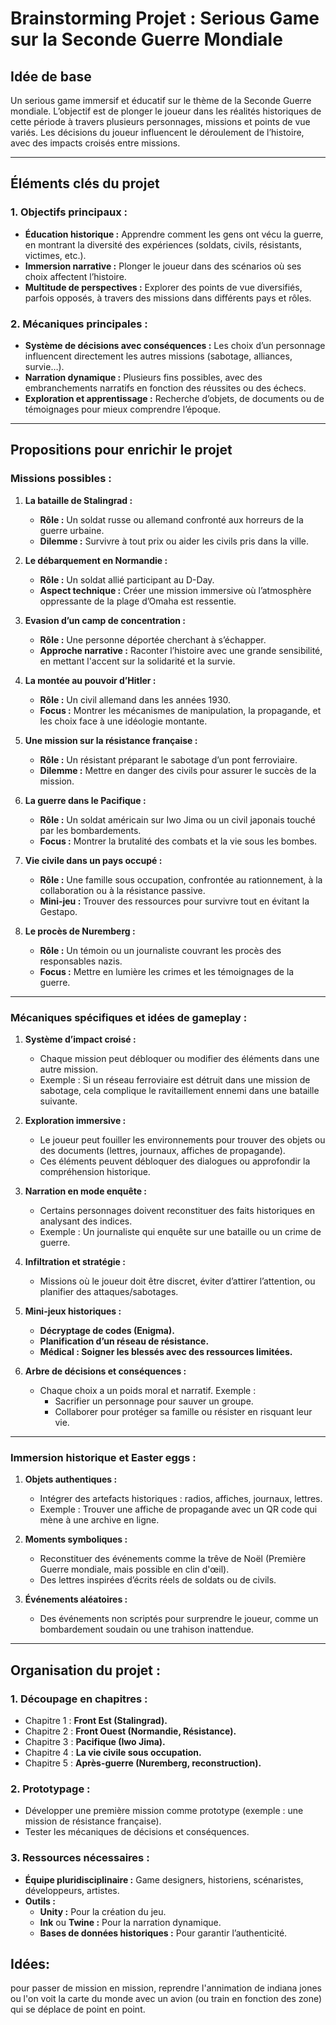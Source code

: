 # **Brainstorming Projet : Serious Game sur la Seconde Guerre Mondiale**

## **Idée de base**
Un serious game immersif et éducatif sur le thème de la Seconde Guerre mondiale. L’objectif est de plonger le joueur dans les réalités historiques de cette période à travers plusieurs personnages, missions et points de vue variés. Les décisions du joueur influencent le déroulement de l’histoire, avec des impacts croisés entre missions.

---

## **Éléments clés du projet**

### **1. Objectifs principaux :**
- **Éducation historique :** Apprendre comment les gens ont vécu la guerre, en montrant la diversité des expériences (soldats, civils, résistants, victimes, etc.).
- **Immersion narrative :** Plonger le joueur dans des scénarios où ses choix affectent l’histoire.
- **Multitude de perspectives :** Explorer des points de vue diversifiés, parfois opposés, à travers des missions dans différents pays et rôles.

### **2. Mécaniques principales :**
- **Système de décisions avec conséquences :** Les choix d’un personnage influencent directement les autres missions (sabotage, alliances, survie…).
- **Narration dynamique :** Plusieurs fins possibles, avec des embranchements narratifs en fonction des réussites ou des échecs.
- **Exploration et apprentissage :** Recherche d’objets, de documents ou de témoignages pour mieux comprendre l’époque.

---

## **Propositions pour enrichir le projet**

### **Missions possibles :**
1. **La bataille de Stalingrad :**
   - **Rôle :** Un soldat russe ou allemand confronté aux horreurs de la guerre urbaine.
   - **Dilemme :** Survivre à tout prix ou aider les civils pris dans la ville.

2. **Le débarquement en Normandie :**
   - **Rôle :** Un soldat allié participant au D-Day.
   - **Aspect technique :** Créer une mission immersive où l’atmosphère oppressante de la plage d’Omaha est ressentie.

3. **Evasion d’un camp de concentration :**
   - **Rôle :** Une personne déportée cherchant à s’échapper.
   - **Approche narrative :** Raconter l’histoire avec une grande sensibilité, en mettant l'accent sur la solidarité et la survie.

4. **La montée au pouvoir d’Hitler :**
   - **Rôle :** Un civil allemand dans les années 1930.
   - **Focus :** Montrer les mécanismes de manipulation, la propagande, et les choix face à une idéologie montante.

5. **Une mission sur la résistance française :**
   - **Rôle :** Un résistant préparant le sabotage d’un pont ferroviaire.
   - **Dilemme :** Mettre en danger des civils pour assurer le succès de la mission.

6. **La guerre dans le Pacifique :**
   - **Rôle :** Un soldat américain sur Iwo Jima ou un civil japonais touché par les bombardements.
   - **Focus :** Montrer la brutalité des combats et la vie sous les bombes.

7. **Vie civile dans un pays occupé :**
   - **Rôle :** Une famille sous occupation, confrontée au rationnement, à la collaboration ou à la résistance passive.
   - **Mini-jeu :** Trouver des ressources pour survivre tout en évitant la Gestapo.

8. **Le procès de Nuremberg :**
   - **Rôle :** Un témoin ou un journaliste couvrant les procès des responsables nazis.
   - **Focus :** Mettre en lumière les crimes et les témoignages de la guerre.

---

### **Mécaniques spécifiques et idées de gameplay :**
1. **Système d’impact croisé :**
   - Chaque mission peut débloquer ou modifier des éléments dans une autre mission.
   - Exemple : Si un réseau ferroviaire est détruit dans une mission de sabotage, cela complique le ravitaillement ennemi dans une bataille suivante.

2. **Exploration immersive :**
   - Le joueur peut fouiller les environnements pour trouver des objets ou des documents (lettres, journaux, affiches de propagande).
   - Ces éléments peuvent débloquer des dialogues ou approfondir la compréhension historique.

3. **Narration en mode enquête :**
   - Certains personnages doivent reconstituer des faits historiques en analysant des indices.
   - Exemple : Un journaliste qui enquête sur une bataille ou un crime de guerre.

4. **Infiltration et stratégie :**
   - Missions où le joueur doit être discret, éviter d’attirer l’attention, ou planifier des attaques/sabotages.

5. **Mini-jeux historiques :**
   - **Décryptage de codes (Enigma).**
   - **Planification d’un réseau de résistance.**
   - **Médical : Soigner les blessés avec des ressources limitées.**

6. **Arbre de décisions et conséquences :**
   - Chaque choix a un poids moral et narratif. Exemple :
     - Sacrifier un personnage pour sauver un groupe.
     - Collaborer pour protéger sa famille ou résister en risquant leur vie.

---

### **Immersion historique et Easter eggs :**
1. **Objets authentiques :**
   - Intégrer des artefacts historiques : radios, affiches, journaux, lettres.
   - Exemple : Trouver une affiche de propagande avec un QR code qui mène à une archive en ligne.

2. **Moments symboliques :**
   - Reconstituer des événements comme la trêve de Noël (Première Guerre mondiale, mais possible en clin d'œil).
   - Des lettres inspirées d’écrits réels de soldats ou de civils.

3. **Événements aléatoires :**
   - Des événements non scriptés pour surprendre le joueur, comme un bombardement soudain ou une trahison inattendue.

---

## **Organisation du projet :**

### **1. Découpage en chapitres :**
- Chapitre 1 : **Front Est (Stalingrad).**
- Chapitre 2 : **Front Ouest (Normandie, Résistance).**
- Chapitre 3 : **Pacifique (Iwo Jima).**
- Chapitre 4 : **La vie civile sous occupation.**
- Chapitre 5 : **Après-guerre (Nuremberg, reconstruction).**

### **2. Prototypage :**
- Développer une première mission comme prototype (exemple : une mission de résistance française).
- Tester les mécaniques de décisions et conséquences.

### **3. Ressources nécessaires :**
- **Équipe pluridisciplinaire :** Game designers, historiens, scénaristes, développeurs, artistes.
- **Outils :**
   - **Unity :** Pour la création du jeu.
   - **Ink** ou **Twine :** Pour la narration dynamique.
   - **Bases de données historiques :** Pour garantir l’authenticité.


## Idées:

pour passer de mission en mission, reprendre l'annimation de indiana jones ou l'on voit la carte du monde avec un avion (ou train en fonction des zone) qui se déplace de point en point.